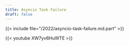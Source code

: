 ```yaml
---
title: Asyncio Task Failure
draft: false
---
```


{{< include file="/2022/asyncio-task-failure.md.part" >}}

{{< youtube XW7yv6HuWTE >}}
